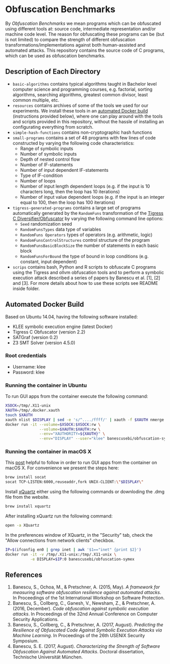 # Obfuscation Benchmarks

By *Obfuscation Benchmarks* we mean programs which can be obfuscated using different tools at: source code, intermediate representation and/or machine code level.
The reason for obfuscating these programs can be (but is not limited) to compare the strength of different obfuscation transformations/implementations against both human-assisted and automated attacks. 
This repository contains the source code of C programs, which can be used as obfuscation benchmarks. 

## Description of Each Directory

  - `basic-algorithms` contains typical algorithms taught in Bachelor level computer science and programming courses, e.g. factorial, sorting algorithms, searching algorithms, greatest common divisor, least common multiple, etc.
  - `resources` contains archives of some of the tools we used for our experiments. We install these tools in an [automated Docker build](https://hub.docker.com/r/banescusebi/obfuscation-symex/) (instructions provided below), where one can play around with the tools and scripts provided in this repository, without the hassle of installing an configurating everything from scratch.
  - `simple-hash-functions` contains non-cryptographic hash functions 
  - `small-programs` contains a set of 48 programs with few lines of code constructed by varying the following code characteristics:
    - Range of symbolic inputs
    - Number of symbolic inputs
    - Depth of nested control flow
    - Number of IF-statements
    - Number of input dependent IF-statements
    - Type of IF-condition
    - Number of loops
    - Number of input length dependent loops (e.g. if the input is 10 characters long, then the loop has 10 iterations)
    - Number of input value dependent loops (e.g. if the input is an integer equal to 100, then the loop has 100 iterations)
  - `tigress-generated-programs` contains a large set of programs automatically generated by the `RandomFuns` transformation of the [Tigress C Diversifier/Obfuscator](http://tigress.cs.arizona.edu/) by varying the following command line options:
    - `Seed` randomization seed
    - `RandomFunsTypes` data type of variables
    - `RandomFuns Operators` types of operators (e.g. arithmetic, logic)
    - `RandomFunsControlStructures` control structure of the program
    - `RandomFunsBasicBlockSize` the number of statements in each basic block
    - `RandomFunsForBound` the type of bound in loop conditions (e.g. constant, input dependent) 
  - `scrips` contains bash, Python and R scripts to obfuscate C programs
    using the Tigress and ollvm obfuscation tools and to perform a
symbolic execution attack described a series of papers by Banescu et
al. [1], [2] and [3]. For more details about how to use these scripts
see README inside folder.

## Automated Docker Build

Based on Ubuntu 14.04, having the following software installed:

* KLEE symbolic execution engine (latest Docker)
* Tigress C Obfuscator (version 2.2)
* SATGraf (version 0.2)
* Z3 SMT Solver (version 4.5.0)

### Root credentials

* Username: klee
* Password: klee

### Running the container in Ubuntu

To run GUI apps from the container execute the following command:
```sh
XSOCK=/tmp/.X11-unix
XAUTH=/tmp/.docker.xauth
touch $XAUTH
xauth nlist $DISPLAY | sed -e 's/^..../ffff/' | xauth -f $XAUTH nmerge -
docker run -it --volume=$XSOCK:$XSOCK:rw \
               --volume=$XAUTH:$XAUTH:rw \
               --env="XAUTHORITY=${XAUTH}" \
               --env="DISPLAY" --user="klee" banescusebi/obfuscation-symex
```

### Running the container in macOS X

This [post](https://cntnr.io/running-guis-with-docker-on-mac-os-x-a14df6a76efc) 
helpful to follow in order to run GUI apps from the container on macOS X.
For convenience we present the steps here:

```sh
brew install socat
socat TCP-LISTEN:6000,reuseaddr,fork UNIX-CLIENT:\"$DISPLAY\"
```

Install [xQuartz](https://www.xquartz.org/) either using the following commands or downloding the .dmg file from the website.

```sh
brew install xquartz
```

After installing xQuartz run the following command:

```sh
open -a XQuartz
```

In the preferences window of XQuartz, in the "Security" tab, check the "Allow connections from network clients" checkbox.

```sh
IP=$(ifconfig en0 | grep inet | awk '$1=="inet" {print $2}')
docker run -it -v /tmp/.X11-unix:/tmp/.X11-unix \
           -e DISPLAY=$IP:0 banescusebi/obfuscation-symex
```

## References

1. Banescu, S., Ochoa, M., & Pretschner, A. (2015, May). _A framework for measuring software obfuscation resilience against automated attacks_. In Proceedings of the 1st International Workshop on Software Protection.
2. Banescu, S., Collberg, C., Ganesh, V., Newsham, Z., & Pretschner, A. (2016, December). _Code obfuscation against symbolic execution attacks_. In Proceedings of the 32nd Annual Conference on Computer Security Applications.
3. Banescu, S., Collberg, C., & Pretschner, A. (2017, August). _Predicting the Resilience of Obfuscated Code Against Symbolic Execution Attacks via Machine Learning_. In Proceedings of the 26th USENIX Security Symposium.
4. Banescu, S. E. (2017, August). _Characterizing the Strength of Software Obfuscation Against Automated Attacks_. Doctoral dissertation, Technische Universit&#228;t M&#252;nchen.
